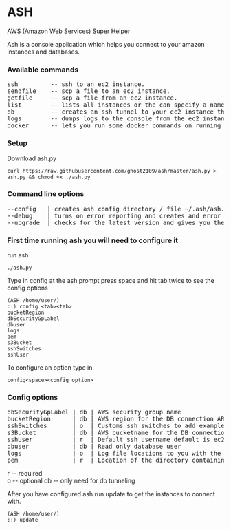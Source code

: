 # ASH
AWS (Amazon Web Services) Super Helper

Ash is a console application which helps you connect to your amazon instances and databases.

### Available commands  
<pre>
ssh         -- ssh to an ec2 instance.  
sendfile    -- scp a file to an ec2 instance.  
getfile     -- scp a file from an ec2 instance.  
list        -- lists all instances or the can specify a name to search for.  
db          -- creates an ssh tunnel to your ec2 instance then to your database.  
logs        -- dumps logs to the console from the ec2 instance  
docker      -- lets you run some docker commands on running containers 
</pre>
### Setup
Download ash.py
```
curl https://raw.githubusercontent.com/ghost2109/ash/master/ash.py > ash.py && chmod +x ./ash.py
```
### Command line options  
<pre>
--config   | creates ash config directory / file ~/.ash/ash.json
--debug    | turns on error reporting and creates and error log file in the current directory  
--upgrade  | checks for the latest version and gives you the option to upgrade to a new version  
</pre>
### First time running ash you will need to configure it
run ash
```
./ash.py
```
Type in config at the ash prompt press space and hit tab twice to see the config options
```
(ASH /home/user/) 
::) config <tab><tab>
bucketRegion
dbSecurityGpLabel
dbuser
logs
pem
s3Bucket
sshSwitches
sshUser    
```
To configure an option type in 
```
config<space><config option>
```
### Config options
<pre>
dbSecurityGpLabel | db | AWS security group name  
bucketRegion      | db | AWS region for the DB connection ARN's and passwords file  
sshSwitches       | o  | Customs ssh switches to add example -oStrictHostKeyChecking=no  
s3Bucket          | db | AWS bucketname for the DB connection ARN's and passwords file  
sshUser           | r  | Default ssh username default is ec2-user  
dbuser            | db | Read only database user  
logs              | o  | Log file locations to you with the logs command  
pem               | r  | Location of the directory containing the aws instance pem files  
</pre>
r  -- required  
o  -- optional
db -- only need for db tunneling  

After you have configured ash run update to get the instances to connect with.
```
(ASH /home/user/) 
::) update
```
